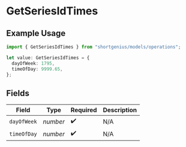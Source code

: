 # GetSeriesIdTimes

## Example Usage

```typescript
import { GetSeriesIdTimes } from "shortgenius/models/operations";

let value: GetSeriesIdTimes = {
  dayOfWeek: 1795,
  timeOfDay: 9999.65,
};
```

## Fields

| Field              | Type               | Required           | Description        |
| ------------------ | ------------------ | ------------------ | ------------------ |
| `dayOfWeek`        | *number*           | :heavy_check_mark: | N/A                |
| `timeOfDay`        | *number*           | :heavy_check_mark: | N/A                |